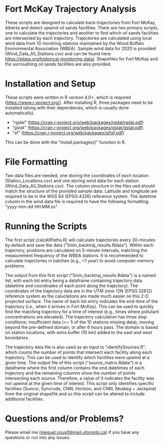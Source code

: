 # Fort McKay Trajectory Analysis
 
These scripts are designed to calculate back-trajectories from Fort McKay, Alberta and detect upwind oil sands facilities. There are two primary scripts, one to calculate the trajectories and another to find which oil sands facilities are intersected by each trajectory. Trajectories are calculated using local wind data from 10 monitring stations maintained by the Wood Buffalo Environmental Association (WBEA). Sample wind data for 2020 is provided (Wind_Data_All_Stations.csv) and can be found here: https://wbea.org/historical-monitoring-data/. Shapefiles for Fort McKay and the surroudning oil sands facilities are also provided.

# Installation and Setup
These scripts were written in R version 4.0+, which is required (https://www.r-project.org/). After installing R, three packages need to be installed (along with their dependecies, which is usually done automatically).

* "rgdal" (https://cran.r-project.org/web/packages/rgdal/rgdal.pdf)
* "gstat" (https://cran.r-project.org/web/packages/gstat/gstat.pdf)
* "sf" (https://cran.r-project.org/web/packages/sf/sf.pdf)

This can be done with the "install.packages()" function in R.

# File Formatting
Two data files are needed, one storing the coordinates of each location (Station_Locations.csv) and one storing wind data for each station (Wind_Data_All_Stations.csv). The column structure in the files ued should match the structure of the provided sample data. Lattiude and longitude are required to be in the WGS 84 (EPSG:4326) reference system. The datetime column in the wind data file is required to have the following formatting: "yyyy-mm-dd HH:MM:ss".

# Running the Scripts
The first script (calcAllPaths.R) will calculate trajectories every 30-minutes by default and save the data ("5min_backtraj_results.Rdata"). Within each trajectory, positions are calculated on 5-minute intervals, matching the measurement frequency of the WBEA stations. It is recommended to calculate trajectories in batches (e.g., <1 year) to avoid computer memory problems.

The output from this first script ("5min_backtraj_results.Rdata") is a named list, with each list entry being a dataframe containing trajectory data (datetime and coordinates of each point along the trajectory). The coordinates of the trajectory data are in the UTM zone 12N (EPSG:32612) reference system as the caluclations are made much easier on this 2-D projected surface. The name of each list entry indicates the end-time of the trajectory (i.e., when it arrives in Fort McKay). This can be used to quickly find the matching trajectory for a time of interest (e.g., times where pollutant concentrations are elevated). The trajectory calculation has three stop conditions: insufficient data (>= 5 of the 10 stations missing data), moving beyond the pre-defined domain, or after 6 hours pass. The domain is based on station locations, with extra buffer (10 km) added to the east and west boundaries.

The trajectory data file is also used as an input to "identifySources.R", which counts the number of points that intersect each facility along each trajectory. This can be used to identify which facilities were upwind at a given time. The output file of this script ("source_matrix.Rdata") is a dataframe where the first column contains the end datetimes of each trajectory and the remaining columns show the number of points intersecting each source. Therefore, a value of 0 indicates the facility was not upwind at the given time of interest. This script only identifies specific facilities (Suncor, Syncrude, CNRL Horizon, and CNRL Muskeg + Jackpine) from the original shapefile and so this script can be altered to include additional facilities.

# Questions and/or Problems?
Please email me (meguel.yousif@mail.utoronto.ca) if you have any questions or run into any issues.


